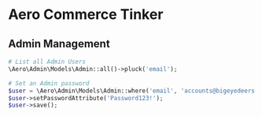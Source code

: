 # Aero Commerce Tinker

## Admin Management

```php
# List all Admin Users
\Aero\Admin\Models\Admin::all()->pluck('email');

# Set an Admin password
$user = \Aero\Admin\Models\Admin::where('email', 'accounts@bigeyedeers.co.uk')->firstOrFail();
$user->setPasswordAttribute('Password123!');
$user->save();
```


